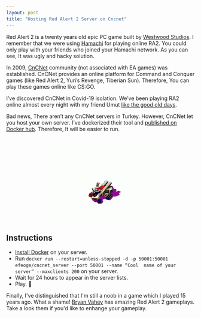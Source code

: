 ```yaml
---
layout: post
title: "Hosting Red Alert 2 Server on Cncnet"
---
```

Red Alert 2 is a twenty years old epic PC game built by [Westwood Studios](https://en.wikipedia.org/wiki/Westwood_Studios). I remember that we were using [Hamachi](https://en.wikipedia.org/wiki/LogMeIn_Hamachi) for playing online RA2. You could only play with your friends who joined your Hamachi network. As you can see, It was ugly and hacky solution.

In 2009, [CnCNet](https://cncnet.org/what-is-cncnet) community (not associated with EA games) was established. CnCNet provides an online platform for Command and Conquer games (like Red Alert 2, Yuri’s Revenge, Tiberian Sun). Therefore, You can play these games online like CS:GO.

I’ve discovered CnCNet in Covid-19 isolation. We’ve been playing RA2 online almost every night with my friend 
Umut [like the good old days](/public/images/posts/cncnetserver/playing-pc-with-umut.jpg).

Bad news, There aren’t any CnCNet servers in Turkey. However, CnCNet let you host your own server. I’ve dockerized their tool and [published on Docker hub](https://hub.docker.com/r/efeoge/cncnet_server). Therefore, It will be 
easier to run.

<center><img src="/public/images/posts/cncnetserver/done.gif" title="new construction options"></center>

## Instructions
- [Install Docker](https://docs.docker.com/get-docker/) on your server.
- Run `docker run --restart=unless-stopped -d -p 50001:50001 efeoge/cncnet_server --port 50001 --name “Cool 
name of your server” --maxclients 200` on your server.
- Wait for 24 hours to appear in the server lists.
- Play. 🎉

Finally, I've distinguished that I'm still a noob in a game which I played 15 years ago. What a shame! [Bryan 
Vahey](https://www.youtube.com/user/pwn2kill22) has amazing Red Alert 2 gameplays. Take a look them if you'd 
like to enhange your gameplay.
